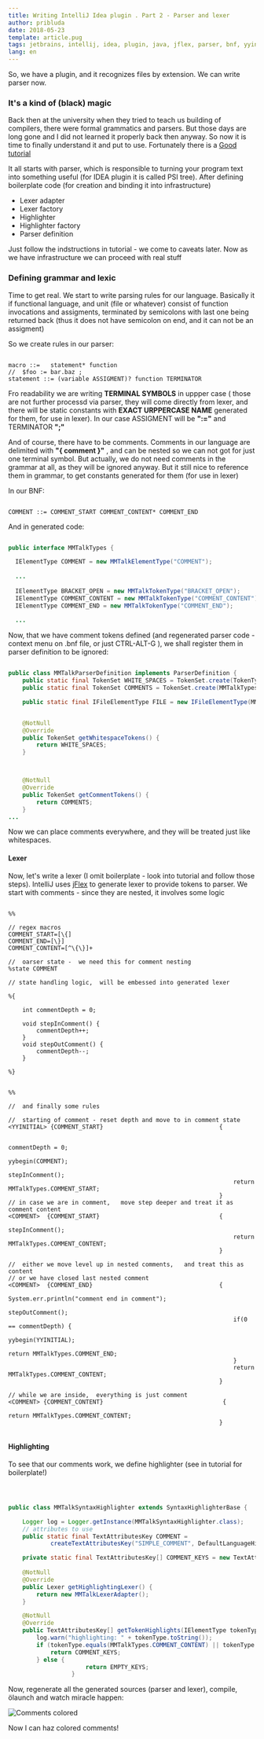 ```yaml
---
title: Writing IntelliJ Idea plugin . Part 2 - Parser and lexer
author: pribluda
date: 2018-05-23
template: article.pug
tags: jetbrains, intellij, idea, plugin, java, jflex, parser, bnf, yyinitial, coloring
lang: en
---
```


So, we have a plugin, and it recognizes files by extension. We can write parser now.  

<span class="more"/>


### It's a kind of (black) magic

Back then at the university when they tried to teach us building of compilers, there were formal grammatics and 
parsers. But those days are long gone and I did not learned it properly back then anyway.   So now it is time to finally understand it 
and put to use.  Fortunately there is a [Good tutorial](http://www.jetbrains.org/intellij/sdk/docs/tutorials/custom_language_support/grammar_and_parser.html)

It all starts with parser, which is responsible to turning your program text into something useful (for IDEA plugin it 
is called PSI tree).  After defining boilerplate code (for creation and binding it into infrastructure)

  - Lexer adapter
  - Lexer factory
  - Highlighter
  - Highlighter factory 
  - Parser definition
  
Just follow the indstructions in tutorial -  we come to caveats later.  Now as we have infrastructure we can proceed with 
real stuff

### Defining grammar and lexiс

Time to get real.  We start to write  parsing rules for our language. Basically it if functional language, 
and unit (file or whatever)  consist of function invocations and assigments, terminated  by semicolons with last one being returned 
back (thus it does not have semicolon on end, and it can not be an assigment)

So we create rules in our parser:

````bnf

macro ::=   statement* function
//  $foo := bar.baz ;
statement ::= (variable ASSIGMENT)? function TERMINATOR

```` 

Fro readability we are writing **TERMINAL SYMBOLS**  in uppper case ( those are not further processd via parser, they will 
come directly from lexer, and there will be static constants with **EXACT URPPERCASE NAME** generated for them,  for 
use in lexer).  In our case ASSIGMENT will be **":="**  and TERMINATOR **";"**

And of course, there have to be comments.   Comments in our language are delimited with **"{ comment }"** , and can be nested 
so we can not got for just one terminal symbol.  But actually,  we do not need comments in the grammar at all,   as they 
will be ignored anyway.   But it still nice to reference  them in grammar, to get constants generated  for them (for use 
in lexer)

In our BNF:

````bnf

COMMENT ::= COMMENT_START COMMENT_CONTENT* COMMENT_END

```` 

And in generated code:

````java

public interface MMTalkTypes {

  IElementType COMMENT = new MMTalkElementType("COMMENT");
  
  ...
  
  IElementType BRACKET_OPEN = new MMTalkTokenType("BRACKET_OPEN");
  IElementType COMMENT_CONTENT = new MMTalkTokenType("COMMENT_CONTENT");
  IElementType COMMENT_END = new MMTalkTokenType("COMMENT_END");
  
  ...

````

Now,  that we have comment tokens defined (and regenerated parser code - context menu on .bnf file, or just CTRL-ALT-G ), 
we shall register them in parser definition to be ignored:

````java

public class MMTalkParserDefinition implements ParserDefinition {
    public static final TokenSet WHITE_SPACES = TokenSet.create(TokenType.WHITE_SPACE);
    public static final TokenSet COMMENTS = TokenSet.create(MMTalkTypes.COMMENT_CONTENT,  MMTalkTypes.COMMENT_START, MMTalkTypes.COMMENT_END);

    public static final IFileElementType FILE = new IFileElementType(MMTalkLanguage.INSTANCE);


    @NotNull
    @Override
    public TokenSet getWhitespaceTokens() {
        return WHITE_SPACES;
    }



    @NotNull
    @Override
    public TokenSet getCommentTokens() {
        return COMMENTS;
    }
...

````
Now we can place comments everywhere,  and they will be treated just like whitespaces. 


#### Lexer
Now, let's write a lexer (I omit boilerplate -  look into tutorial and follow those steps).   IntelliJ uses
[jFlex](http://jflex.de/manual.html) to generate  lexer to provide tokens to parser.  We start with comments - since 
they are nested, it involves some logic 

````jflex

%%

// regex macros
COMMENT_START=[\{]
COMMENT_END=[\}]
COMMENT_CONTENT=[^\{\}]+

//  oarser state -  we need this for comment nesting  
%state COMMENT

// state handling logic,  will be embessed into generated lexer

%{

    int commentDepth = 0;

    void stepInComment() {
        commentDepth++;
    }
    void stepOutComment() {
        commentDepth--;
    }

%}


%%

//  and finally some rules

//  starting of comment - reset depth and move to in comment state
<YYINITIAL> {COMMENT_START}                                 {

                                                                commentDepth = 0;
                                                                yybegin(COMMENT);
                                                                stepInComment();
                                                                return MMTalkTypes.COMMENT_START;
                                                            }
// in case we are in comment,   move step deeper and treat it as comment content                                                            
<COMMENT>  {COMMENT_START}                                  {
                                                                stepInComment();
                                                                return MMTalkTypes.COMMENT_CONTENT;
                                                            }

//  either we move level up in nested comments,   and treat this as content
// or we have closed last nested comment 
<COMMENT>  {COMMENT_END}                                    {
                                                                System.err.println("comment end in comment");
                                                                stepOutComment();
                                                                if(0 == commentDepth) {
                                                                    yybegin(YYINITIAL);
                                                                    return MMTalkTypes.COMMENT_END;
                                                                }
                                                                return MMTalkTypes.COMMENT_CONTENT;
                                                            }

// while we are inside,  everything is just comment
<COMMENT> {COMMENT_CONTENT}                                  {
                                                                 return MMTalkTypes.COMMENT_CONTENT;
                                                            }


````
   
#### Highlighting
To see that our comments work, we define highlighter (see in tutorial for boilerplate!)

````java



public class MMTalkSyntaxHighlighter extends SyntaxHighlighterBase {

    Logger log = Logger.getInstance(MMTalkSyntaxHighlighter.class);
    // attributes to use
    public static final TextAttributesKey COMMENT =
            createTextAttributesKey("SIMPLE_COMMENT", DefaultLanguageHighlighterColors.BLOCK_COMMENT);

    private static final TextAttributesKey[] COMMENT_KEYS = new TextAttributesKey[]{COMMENT};   
    
    @NotNull
    @Override
    public Lexer getHighlightingLexer() {
        return new MMTalkLexerAdapter();
    }

    @NotNull
    @Override
    public TextAttributesKey[] getTokenHighlights(IElementType tokenType) {
        log.warn("highlighting: " + tokenType.toString());
        if (tokenType.equals(MMTalkTypes.COMMENT_CONTENT) || tokenType.equals(MMTalkTypes.COMMENT_START) || tokenType.equals(MMTalkTypes.COMMENT_END)) {
            return COMMENT_KEYS;
        } else {
                      return EMPTY_KEYS;
                  }
````   

Now, regenerate all the generated sources (parser and lexer), compile, ölaunch and watch miracle happen:

![Comments colored](./comments_colored.png)

Now I can haz colored comments!



  
